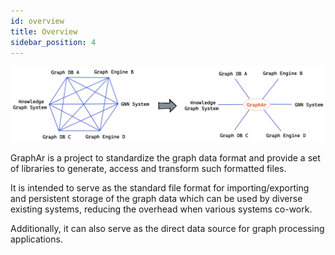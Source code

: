 ```yaml
---
id: overview
title: Overview
sidebar_position: 4
---
```


<img src="/img/docs/overview.png" alt="overview" width="700"/>

GraphAr is a project to standardize the graph data format and provide a set of libraries to generate, access and transform such formatted files.

It is intended to serve as the standard file format for importing/exporting and persistent storage of the graph data which can be used by diverse existing systems, reducing the overhead when various systems co-work.

Additionally, it can also serve as the direct data source for graph processing applications.
